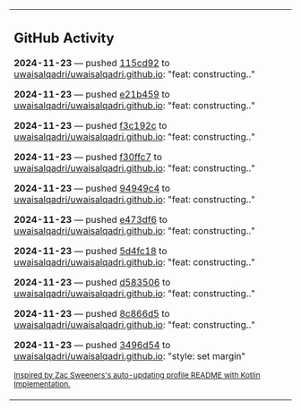 <table><tr><td valign="top" width="100%">    

## GitHub Activity

**2024-11-23** — pushed [115cd92](https://github.com/uwaisalqadri/uwaisalqadri.github.io/commits/115cd92e70c549ca99588cf0da884aaabb836b01) to [uwaisalqadri/uwaisalqadri.github.io](https://github.com/uwaisalqadri/uwaisalqadri.github.io): "feat: constructing.."

**2024-11-23** — pushed [e21b459](https://github.com/uwaisalqadri/uwaisalqadri.github.io/commits/e21b45971ee194bb9dff4d1977f8e62292c578af) to [uwaisalqadri/uwaisalqadri.github.io](https://github.com/uwaisalqadri/uwaisalqadri.github.io): "feat: constructing.."

**2024-11-23** — pushed [f3c192c](https://github.com/uwaisalqadri/uwaisalqadri.github.io/commits/f3c192c23f3315f25fd81a562b5c183181e44b64) to [uwaisalqadri/uwaisalqadri.github.io](https://github.com/uwaisalqadri/uwaisalqadri.github.io): "feat: constructing.."

**2024-11-23** — pushed [f30ffc7](https://github.com/uwaisalqadri/uwaisalqadri.github.io/commits/f30ffc7407e463e9e6368528120f7bd3652f93fb) to [uwaisalqadri/uwaisalqadri.github.io](https://github.com/uwaisalqadri/uwaisalqadri.github.io): "feat: constructing.."

**2024-11-23** — pushed [94949c4](https://github.com/uwaisalqadri/uwaisalqadri.github.io/commits/94949c465b5eb995f3472ef8e708224af77326f3) to [uwaisalqadri/uwaisalqadri.github.io](https://github.com/uwaisalqadri/uwaisalqadri.github.io): "feat: constructing.."

**2024-11-23** — pushed [e473df6](https://github.com/uwaisalqadri/uwaisalqadri.github.io/commits/e473df6487c003fd815b9150b7681cd5e463213e) to [uwaisalqadri/uwaisalqadri.github.io](https://github.com/uwaisalqadri/uwaisalqadri.github.io): "feat: constructing.."

**2024-11-23** — pushed [5d4fc18](https://github.com/uwaisalqadri/uwaisalqadri.github.io/commits/5d4fc1849e42248e7d15e117f03b6f3528065667) to [uwaisalqadri/uwaisalqadri.github.io](https://github.com/uwaisalqadri/uwaisalqadri.github.io): "feat: constructing.."

**2024-11-23** — pushed [d583506](https://github.com/uwaisalqadri/uwaisalqadri.github.io/commits/d583506352c67e24d3ff100d8620811a8a861da6) to [uwaisalqadri/uwaisalqadri.github.io](https://github.com/uwaisalqadri/uwaisalqadri.github.io): "feat: constructing.."

**2024-11-23** — pushed [8c866d5](https://github.com/uwaisalqadri/uwaisalqadri.github.io/commits/8c866d5e2134ab5f602a7e7b6b5793b2d87b6212) to [uwaisalqadri/uwaisalqadri.github.io](https://github.com/uwaisalqadri/uwaisalqadri.github.io): "feat: constructing.."

**2024-11-23** — pushed [3496d54](https://github.com/uwaisalqadri/uwaisalqadri.github.io/commits/3496d546e4d11301c43b2980a80b09f04ea7fa97) to [uwaisalqadri/uwaisalqadri.github.io](https://github.com/uwaisalqadri/uwaisalqadri.github.io): "style: set margin"
                
<sub><a href="https://github.com/ZacSweers/ZacSweers/">Inspired by Zac Sweeners's auto-updating profile README with Kotlin Implementation.</a></sub>
        